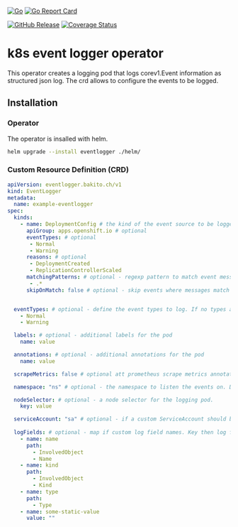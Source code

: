 [![Go](https://github.com/bakito/k8s-event-logger-operator/actions/workflows/go.yml/badge.svg)](https://github.com/bakito/k8s-event-logger-operator/actions/workflows/go.yml) [![Go Report Card](https://goreportcard.com/badge/github.com/bakito/k8s-event-logger-operator)](https://goreportcard.com/report/github.com/bakito/k8s-event-logger-operator)

[![GitHub Release](https://img.shields.io/github/release/bakito/k8s-event-logger-operator.svg?style=flat)](https://github.com/bakito/k8s-event-logger-operator/releases) [![Coverage Status](https://coveralls.io/repos/github/bakito/k8s-event-logger-operator/badge.svg?branch=master)](https://coveralls.io/github/bakito/k8s-event-logger-operator?branch=master)

# k8s event logger operator

This operator creates a logging pod that logs corev1.Event information as structured json log.
The crd allows to configure the events to be logged.

## Installation

### Operator
The operator is insalled with helm.

```bash
helm upgrade --install eventlogger ./helm/
```

### Custom Resource Definition (CRD)

```yaml
apiVersion: eventlogger.bakito.ch/v1
kind: EventLogger
metadata:
  name: example-eventlogger
spec:
  kinds:
    - name: DeploymentConfig # the kind of the event source to be logged
      apiGroup: apps.openshift.io # optional
      eventTypes: # optional
       - Normal
       - Warning
      reasons: # optional
       - DeploymentCreated
       - ReplicationControllerScaled
      matchingPatterns: # optional - regexp pattern to match event messages
       - .*
      skipOnMatch: false # optional - skip events where messages match the pattern. Default false


  eventTypes: # optional - define the event types to log. If no types are defined, all events are logged
    - Normal
    - Warning

  labels: # optional - additional labels for the pod
    name: value

  annotations: # optional - additional annotations for the pod
    name: value

  scrapeMetrics: false # optional att prometheus scrape metrics annotation to the pod. Default false

  namespace: "ns" # optional - the namespace to listen the events on. Default the current namespace

  nodeSelector: # optional - a node selector for the logging pod.
    key: value

  serviceAccount: "sa" # optional - if a custom ServiceAccount should be used for the pod. Default ServiceAccount is automatically created
  
  logFields: # optional - map if custom log field names. Key then log field name / Value: the reflection fields to the value within the struct corev1.Event https://github.com/kubernetes/api/blob/master/core/v1/types.go
    - name: name
      path:
        - InvolvedObject
        - Name 
    - name: kind
      path:
        - InvolvedObject
        - Kind
    - name: type
      path:
        - Type
    - name: some-static-value
      value: ""
```

